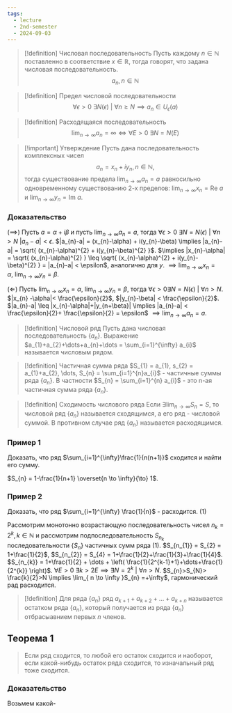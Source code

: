 ```yaml
---
tags:
  - lecture
  - 2nd-semester
  - 2024-09-03
---
```

> [!definition] Числовая последовательность
> Пусть каждому $n \in \mathbb{N}$ поставленно в соответствие $x \in \mathbb{R}$, тогда говорят, что задана числовая последовательность.
> $$a_{n}, n \in \mathbb{N}$$

> [!definition] Предел числовой последовательности
> $$\forall\epsilon > 0 \ \exists N(\epsilon) \ | \ \forall n \geq N \implies a_n \in U_\epsilon(a)$$

> [!definition] Расходящаяся последовательность
> $$\lim_{ n \to \infty } a_{n} = \infty \iff \forall E > 0 \ \exists N = N(E)$$
> 


> [!important] Утверждение
> Пусть дана последовательность комплексных чисел
> $$a_{n}=x_{n} + iy_{n}, n \in \mathbb{N},$$
> тогда существование предела $\lim_{ n \to \infty } a_{n} = a$ равносильно одновременному существованию 2-х пределов: $\lim_{ n \to \infty } x_{n} = \mathrm{Re} \ a$ и $\lim_{ n \to \infty } y_{n} = \mathrm{Im} \ a$.

### Доказательство

$(\implies)$ Пусть $a = \alpha + i\beta$ и пусть $\lim_{ n \to \infty } a_{n} = a$, тогда $\forall \epsilon > 0 \ \exists N = N(\epsilon) \ | \ \forall n > N \ |a_{n}-a|<\epsilon$. $|a_{n}-a| = (x_{n}-\alpha) + i(y_{n}-\beta) \implies |a_{n}-a| = \sqrt{ (x_{n}-\alpha)^{2} + i(y_{n}-\beta)^{2} }$.
$\implies |x_{n}-\alpha| = \sqrt{ (x_{n}-\alpha)^{2} } \leq \sqrt{ (x_{n}-\alpha)^{2} + i(y_{n}-\beta)^{2} } = |a_{n}-a| < \epsilon$, аналогично для $y$. $\implies \lim_{ n \to \infty }x_{n} = \alpha, \ \lim_{ n \to \infty } y_{n} = \beta$. 

$(\Longleftarrow)$ Пусть $\lim_{ n \to \infty } x_{n} = \alpha, \ \lim_{ n \to \infty }y_{n} = \beta$, тогда $\forall \epsilon>0 \exists N = N(\epsilon) \ | \ \forall n > N$. $|x_{n} -\alpha|< \frac{\epsilon}{2}$, $|y_{n}-\beta| < \frac{\epsilon}{2}$. $|a_{n}-a| \leq |x_{n}-\alpha|+|y_{n+\beta}| \implies |a_{n}-a| < \frac{\epsilon}{2}+ \frac{\epsilon}{2} = \epsilon$ $\implies \lim_{ n \to \infty }a_{n}=a$.

> [!definition] Числовой ряд
> Пусть дана числовая последовательность $\{a_{n}\}$. Выражение $a_{1}+a_{2}+\dots+a_{n}+\dots = \sum_{i=1}^{\infty} a_{i}$ называется числовым рядом.
> 

> [!definition] Частичная сумма ряда
> $S_{1} = a_{1}, s_{2} = a_{1}+a_{2}, \dots, S_{n} = \sum_{i=1}^{n}a_{i}$ - частичные суммы ряда $\{ a_{n} \}$.
> В частности $S_{n} = \sum_{i=1}^{n} a_{i}$ - это n-ая частичная сумма ряда $\{ a_{n} \}$.

> [!definition] Сходимость числового ряда
> Если $\exists \lim_{ n \to \infty } S_{n} = S$, то числовой ряд $\{ a_{n} \}$ называется сходящимся, а его ряд - числовой суммой. В противном случае ряд $\{ a_{n} \}$ называется расходящимся. 
> 

### Пример 1

Доказать, что ряд $\sum_{i=1}^{\infty}\frac{1}{n(n+1)}$ сходится и найти его сумму.

$S_{n} = 1-\frac{1}{n+1} \overset{n \to \infty}{\to} 1$.

### Пример 2

Доказать, что ряд $\sum_{i=1}^{\infty} \frac{1}{n}$ - расходится. (1)

Рассмотрим монотонно возрастающую последовательность чисел $n_{k}=2^{k}, k \in \mathbb{N}$ и рассмотрим подпоследовательность $S_{n_{k}}$ последовательности $\{ S_{n} \}$ частичных сумм ряда (1).
$S_{n_{1}} = S_{2} = 1+\frac{1}{2}$, $S_{n_{2}} = S_{4} = 1+\frac{1}{2}+\frac{1}{3}+\frac{1}{4}$. $S_{n_{k}} = 1+\frac{1}{2} + \dots + \left( \frac{1}{2^{k-1}+1}+\dots+\frac{1}{2^{k}} \right)$.
$\forall E > 0 \ \exists k >2E \implies \exists N = 2^{k} \ | \ \forall n > N$. $S_{n}>S_{N}> \frac{k}{2}>N \implies \lim_{ n \to \infty }S_{n} =+\infty$, гармонический рад расходится.

> [!definition] 
> Для ряда $\{ a_{n} \}$ ряд $a_{k+1}+a_{k+2}+\dots+a_{k+n}$ называется остатком ряда $\{ a_{n} \}$, который получается из ряда $\{ a_{n} \}$ отбрасыавнием первых $n$ членов.

## Теорема 1

> Если ряд сходится, то любой его остаток сходится и наоборот, если какой-нибудь остаток ряда сходится, то изначальный ряд тоже сходится.

### Доказательство

Возьмем какой-
